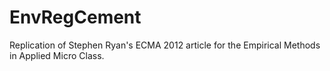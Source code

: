 # EnvRegCement

Replication of Stephen Ryan's ECMA 2012 article for the Empirical Methods in Applied Micro Class.
